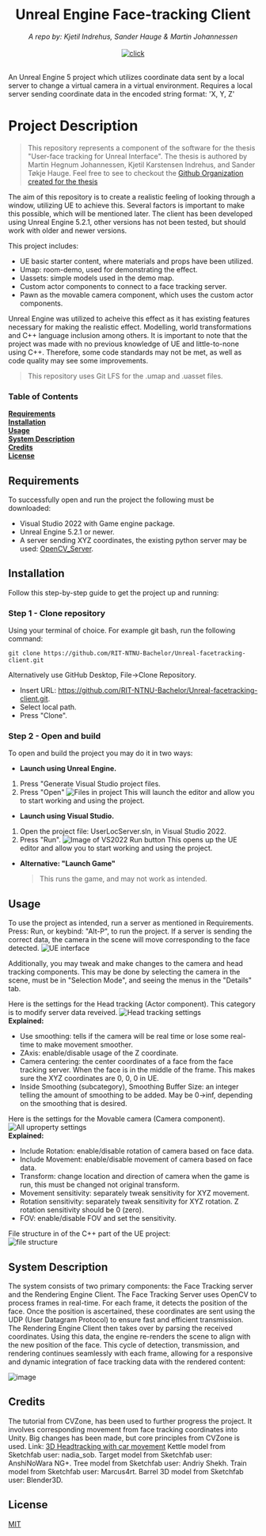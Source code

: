 <div align="center">
    <h1>Unreal Engine Face-tracking Client</h1>
    <i>A repo by: Kjetil Indrehus, Sander Hauge & Martin Johannessen</i>
</div>

<div align="center">
    <br />
    <a href="https://www.unrealengine.com/en-US/blog/unreal-engine-5-2-is-now-available">
        <img alt="click" src="https://img.shields.io/badge/UE%20Version-5.2.1-blue" />
    </a>
</div> <br />

An Unreal Engine 5 project which utilizes coordinate data sent by a local server to change a virtual camera in a virtual environment.
Requires a local server sending coordinate data in the encoded string format: 'X, Y, Z'

# Project Description

> This repository represents a component of the software for the thesis "User-face tracking for Unreal Interface". The thesis is authored by Martin Hegnum Johannessen, Kjetil Karstensen Indrehus, and Sander Tøkje Hauge. Feel free to see to checkout the [Github Organization created for the thesis](https://github.com/RIT-NTNU-Bachelor)

The aim of this repository is to create a realistic feeling of looking through a window, utilizing UE to achieve this. Several factors is important to make this possible, which will be mentioned later. The client has been developed using Unreal Engine 5.2.1, other versions has not been tested, but should work with older and newer versions.

This project includes:

- UE basic starter content, where materials and props have been utilized.
- Umap: room-demo, used for demonstrating the effect.
- Uassets: simple models used in the demo map.
- Custom actor components to connect to a face tracking server.
- Pawn as the movable camera component, which uses the custom actor components.

Unreal Engine was utilized to acheive this effect as it has existing features necessary for making the realistic effect. Modelling, world transformations and C++ language inclusion among others. It is important to note that the project was made with no previous knowledge of UE and little-to-none using C++. Therefore, some code standards may not be met, as well as code quality may see some improvements.

> This repository uses Git LFS for the .umap and .uasset files.

### Table of Contents

**[Requirements](#Requirements)**<br>
**[Installation](#Installation)**<br>
**[Usage](#Usage)**<br>
**[System Description](#System-Description)**<br>
**[Credits](#Credits)**<br>
**[License](#License)**<br>

## Requirements

To successfully open and run the project the following must be downloaded:

- Visual Studio 2022 with Game engine package.
- Unreal Engine 5.2.1 or newer.
- A server sending XYZ coordinates, the existing python server may be used: [OpenCV_Server](https://github.com/RIT-NTNU-Bachelor/OpenCV_Server/tree/main).

## Installation

Follow this step-by-step guide to get the project up and running:

### Step 1 - Clone repository

Using your terminal of choice. For example git bash, run the following command:

```
git clone https://github.com/RIT-NTNU-Bachelor/Unreal-facetracking-client.git
```

Alternatively use GitHub Desktop, File->Clone Repository.

- Insert URL: https://github.com/RIT-NTNU-Bachelor/Unreal-facetracking-client.git.
- Select local path.
- Press "Clone".

### Step 2 - Open and build

To open and build the project you may do it in two ways:

- **Launch using Unreal Engine.**

1. Press "Generate Visual Studio project files.
2. Press "Open"
   ![Files in project](readme-assets/project_files_rclick_ue.png)
   This will launch the editor and allow you to start working and using the project.

- **Launch using Visual Studio.**

1. Open the project file: UserLocServer.sln, in Visual Studio 2022.
2. Press "Run".
   ![Image of VS2022 Run button](readme-assets/visual_studio_play.png)
   This opens up the UE editor and allow you to start working and using the project.

- **Alternative: "Launch Game"**
  > This runs the game, and may not work as intended.

## Usage

To use the project as intended, run a server as mentioned in Requirements. Press: Run, or keybind: "Alt-P", to run the project. If a server is sending the correct data, the camera in the scene will move corresponding to the face detected.
![UE interface](readme-assets/ue_scene.png)

Additionally, you may tweak and make changes to the camera and head tracking components. This may be done by selecting the camera in the scene, must be in "Selection Mode", and seeing the menus in the "Details" tab.

Here is the settings for the Head tracking (Actor component). This category is to modify server data reveived.
![Head tracking settings](readme-assets/uproperty_headtracking.png) <br />
**Explained:**

- Use smoothing: tells if the camera will be real time or lose some real-time to make movement smoother.
- ZAxis: enable/disable usage of the Z coordinate.
- Camera centering: the center coordinates of a face from the face tracking server. When the face is in the middle of the frame. This makes sure the XYZ coordinates are 0, 0, 0 in UE.
- Inside Smoothing (subcategory), Smoothing Buffer Size: an integer telling the amount of smoothing to be added. May be 0->inf, depending on the smoothing that is desired.

Here is the settings for the Movable camera (Camera component).
![All uproperty settings](readme-assets/uproperty_movable_cam.png) <br />
**Explained:**

- Include Rotation: enable/disable rotation of camera based on face data.
- Include Movement: enable/disable movement of camera based on face data.
- Transform: change location and direction of camera when the game is run, this must be changed not original transform.
- Movement sensitivity: separately tweak sensitivity for XYZ movement.
- Rotation sensitivity: separately tweak sensitivity for XYZ rotation. Z rotation sensitivity should be 0 (zero).
- FOV: enable/disable FOV and set the sensitivity.

File structure in of the C++ part of the UE project: <br />
![file structure](readme-assets/filesystem_c++.png)

## System Description

The system consists of two primary components: the Face Tracking server and the Rendering Engine Client. The Face Tracking Server uses OpenCV to process frames in real-time. For each frame, it detects the position of the face. Once the position is ascertained, these coordinates are sent using the UDP (User Datagram Protocol) to ensure fast and efficient transmission. The Rendering Engine Client then takes over by parsing the received coordinates. Using this data, the engine re-renders the scene to align with the new position of the face. This cycle of detection, transmission, and rendering continues seamlessly with each frame, allowing for a responsive and dynamic integration of face tracking data with the rendered content: 

![image](https://github.com/RIT-NTNU-Bachelor/Unreal-facetracking-client/assets/66110094/5c48a2a6-4d80-40b1-8c07-f7020125e143)


## Credits

The tutorial from CVZone, has been used to further progress the project. It involves corresponding movement from face tracking coordinates into Unity. Big changes has been made, but core principles from CVZone is used. Link: [3D Headtracking with car movement](https://www.computervision.zone/courses/3d-head-tracking-with-car-movement/)
Kettle model from Sketchfab user: nadia\_sob. 
Target model from Sketchfab user: AnshiNoWara NG+.
Tree model from Sketchfab user: Andriy Shekh.
Train model from Sketchfab user: Marcus4rt.
Barrel 3D model from Sketchfab user: Blender3D.

## License

[MIT](https://github.com/RIT-NTNU-Bachelor/Unreal-facetracking-client/blob/master/LICENSE)
